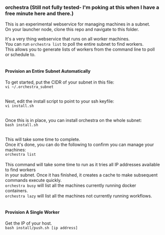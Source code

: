 ### orchestra  (Still not fully tested- I'm poking at this when I have a free minute here and there.)

This is an experimental webservice for managing machines in a subnet.<br>
On your launcher node, clone this repo and navigate to this folder.<br>

It's a very thing webservice that runs on all worker machines.<br>
You can run ```orchestra list``` to poll the entire subnet to find workers.<br>
This allows you to generate lists of workers from the command line to poll or schedule to.<br><br>

#### Provision an Entire Subnet Automatically

To get started, put the CIDR of your subnet in this file:<br>
```vi ~/.orchestra_subnet```<br><br>

Next, edit the install script to point to your ssh keyfile:<br>
```vi install.sh```<br><br>

Once this is in place, you can install orchestra on the whole subnet:<br>
```bash install.sh```<br><br>

This will take some time to complete.<br>
Once it's done, you can do the following to confirm you can manage your machines:<br>
```orchestra list```<br><br>
This command will take some time to run as it tries all IP addresses available to find workers<br>
in your subnet.  Once it has finished, it creates a cache to make subsequent commands execute quickly.<br>
```orchestra busy``` will list all the machines currently running docker containers.<br>
```orchestra lazy``` will list all the machines not currently running workflows.<br><br>


#### Provision A Single Worker
Get the IP of your host.<br>
```bash install/push.sh [ip address]```<br><br>
